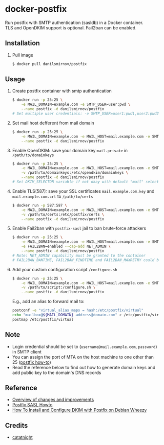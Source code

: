 docker-postfix
==============

Run postfix with SMTP authentication (sasldb) in a Docker container.  
TLS and OpenDKIM support is optional. Fail2ban can be enabled.

## Installation
1. Pull image

	```bash
	$ docker pull danilsmirnov/postfix
	```

## Usage
1. Create postfix container with smtp authentication

	```bash
	$ docker run -p 25:25 \
		-e MAIL_DOMAIN=example.com -e SMTP_USER=user:pwd \
		--name postfix -d danilsmirnov/postfix
	# Set multiple user credentials: -e SMTP_USER=user1:pwd1,user2:pwd2,...,userN:pwdN
	```

2. Set mail host defferent from mail domain

	```bash
	$ docker run -p 25:25 \
		-e MAIL_DOMAIN=example.com -e MAIL_HOST=mail.example.com -e SMTP_USER=user:pwd \
		--name postfix -d danilsmirnov/postfix
	```

3. Enable OpenDKIM: save your domain key ```mail.private``` in ```/path/to/domainkeys```

	```bash
	$ docker run -p 25:25 \
		-e MAIL_DOMAIN=example.com -e MAIL_HOST=mail.example.com -e SMTP_USER=user:pwd \
		-v /path/to/domainkeys:/etc/opendkim/domainkeys \
		--name postfix -d danilsmirnov/postfix
	# Set DKIM_SELECTOR variable if not okay with default "mail" selector
	```

4. Enable TLS(587): save your SSL certificates ```mail.example.com.key``` and ```mail.example.com.crt``` to  ```/path/to/certs```

	```bash
	$ docker run -p 587:587 \
		-e MAIL_DOMAIN=example.com -e MAIL_HOST=mail.example.com -e SMTP_USER=user:pwd \
		-v /path/to/certs:/etc/postfix/certs \
		--name postfix -d danilsmirnov/postfix
	```

5. Enable Fail2ban with ```postfix-sasl``` jail to ban brute-force attackers

	```bash
	$ docker run -p 25:25 \
		-e MAIL_DOMAIN=example.com -e MAIL_HOST=mail.example.com -e SMTP_USER=user:pwd \
		-e FAIL2BAN=enabled --cap-add NET_ADMIN \
		--name postfix -d danilsmirnov/postfix
	# Note: NET_ADMIN capability must be granted to the container
	# FAIL2BAN_BANTIME, FAIL2BAN_FINDTIME and FAIL2BAN_MAXRETRY could be set as well
	```

6. Add your custom configuration script ```/configure.sh```

	```bash
	$ docker run -p 25:25 \
		-e MAIL_DOMAIN=example.com -e MAIL_HOST=mail.example.com -e SMTP_USER=user:pwd \
		-v /path/to/script:/configure.sh \
		--name postfix -d danilsmirnov/postfix
	```
	E.g., add an alias to forward mail to:
	```bash
	postconf -e "virtual_alias_maps = hash:/etc/postfix/virtual"
	echo "mailbox@${MAIL_DOMAIN} address@domain.com" > /etc/postfix/virtual
	postmap /etc/postfix/virtual
	```

## Note
+ Login credential should be set to (`username@mail.example.com`, `password`) in SMTP client
+ You can assign the port of MTA on the host machine to one other than 25 ([postfix how-to](http://www.postfix.org/MULTI_INSTANCE_README.html))
+ Read the reference below to find out how to generate domain keys and add public key to the domain's DNS records

## Reference
+ [Overview of changes and improvements](https://blog.smirnov.la/postfix-in-docker-5bf01e425a47)
+ [Postfix SASL Howto](http://www.postfix.org/SASL_README.html)
+ [How To Install and Configure DKIM with Postfix on Debian Wheezy](https://www.digitalocean.com/community/articles/how-to-install-and-configure-dkim-with-postfix-on-debian-wheezy)

## Credits
+ [catatnight](https://github.com/catatnight/docker-postfix)
